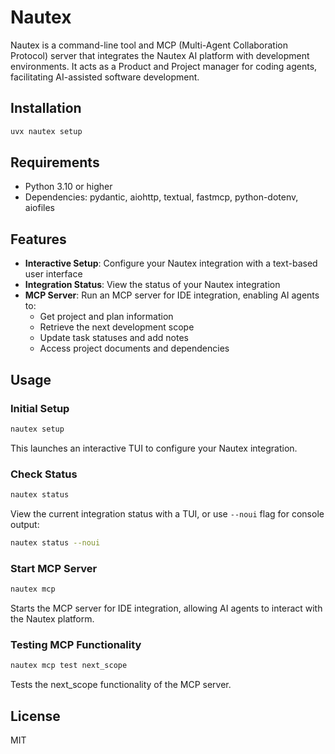 # Nautex

Nautex is a command-line tool and MCP (Multi-Agent Collaboration Protocol) server that integrates the Nautex AI platform with development environments. It acts as a Product and Project manager for coding agents, facilitating AI-assisted software development.

## Installation

```bash
uvx nautex setup
```

## Requirements

- Python 3.10 or higher
- Dependencies: pydantic, aiohttp, textual, fastmcp, python-dotenv, aiofiles

## Features

- **Interactive Setup**: Configure your Nautex integration with a text-based user interface
- **Integration Status**: View the status of your Nautex integration
- **MCP Server**: Run an MCP server for IDE integration, enabling AI agents to:
  - Get project and plan information
  - Retrieve the next development scope
  - Update task statuses and add notes
  - Access project documents and dependencies

## Usage

### Initial Setup

```bash
nautex setup
```

This launches an interactive TUI to configure your Nautex integration.

### Check Status

```bash
nautex status
```

View the current integration status with a TUI, or use `--noui` flag for console output:

```bash
nautex status --noui
```

### Start MCP Server

```bash
nautex mcp
```

Starts the MCP server for IDE integration, allowing AI agents to interact with the Nautex platform.

### Testing MCP Functionality

```bash
nautex mcp test next_scope
```

Tests the next_scope functionality of the MCP server.

## License

MIT
